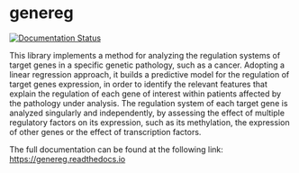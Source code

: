 # genereg

[![Documentation Status](https://readthedocs.org/projects/genereg/badge/?version=latest)](https://genereg.readthedocs.io/en/latest/?badge=latest)

This library implements a method for analyzing the regulation systems of target genes in a specific genetic pathology, such as a cancer. Adopting a linear regression approach, it builds a predictive model for the regulation of target genes expression, in order to identify the relevant features that explain the regulation of each gene of interest within patients affected by the pathology under analysis.
The regulation system of each target gene is analyzed singularly and independently, by assessing the effect of multiple regulatory factors on its expression, such as its methylation, the expression of other genes or the effect of transcription factors.

The full documentation can be found at the following link: https://genereg.readthedocs.io
